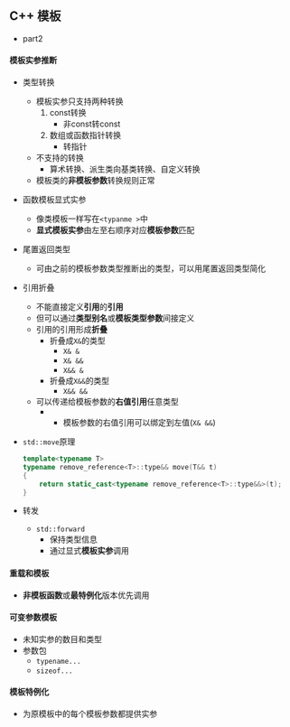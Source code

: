 ## C++ 模板
* part2

#### 模板实参推断
* 类型转换
    * 模板实参只支持两种转换
        1. const转换
            * 非const转const
        2. 数组或函数指针转换
            * 转指针
    * 不支持的转换
        * 算术转换、派生类向基类转换、自定义转换
    * 模板类的**非模板参数**转换规则正常

* 函数模板显式实参
    * 像类模板一样写在`<typanme >`中
    * **显式模板实参**由左至右顺序对应**模板参数**匹配

* 尾置返回类型
    * 可由之前的模板参数类型推断出的类型，可以用尾置返回类型简化

* 引用折叠
    * 不能直接定义**引用**的**引用**
    * 但可以通过**类型别名**或**模板类型参数**间接定义
    * 引用的引用形成**折叠**
        * 折叠成`X&`的类型
            * `X& &`
            * `X& &&`
            * `X&& &`
        * 折叠成`X&&`的类型
            * `X&& &&`
    * 可以传递给模板参数的**右值引用**任意类型
        * * 模板参数的右值引用可以绑定到左值(`X& &&`)
    
* `std::move`原理
    ```C++
    template<typename T>
    typename remove_reference<T>::type&& move(T&& t)
    {
        return static_cast<typename remove_reference<T>::type&&>(t);
    }
    ```

* 转发
    * `std::forward`
        * 保持类型信息
        * 通过显式**模板实参**调用

#### 重载和模板
* **非模板函数**或**最特例化**版本优先调用

#### 可变参数模板
* 未知实参的数目和类型
* 参数包
    * `typename...`
    * `sizeof...`

#### 模板特例化
* 为原模板中的每个模板参数都提供实参